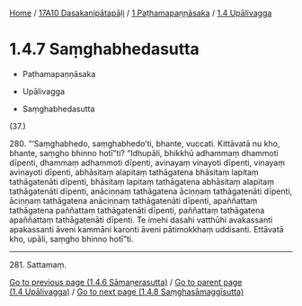 
[Home](/) / [17A10 Dasakanipātapāḷi](../../../17A10.md) / [1 Paṭhamapaṇṇāsaka](../../1.md) / [1.4 Upālivagga](../1.4.md)

# 1.4.7 Saṃghabhedasutta

* Paṭhamapaṇṇāsaka

* Upālivagga

* Saṃghabhedasutta

(37.)

280\. “‘Saṃghabhedo, saṃghabhedo’ti, bhante, vuccati. Kittāvatā nu kho, bhante, saṃgho bhinno hotī”ti? “Idhupāli, bhikkhū adhammaṃ dhammoti dīpenti, dhammaṃ adhammoti dīpenti, avinayaṃ vinayoti dīpenti, vinayaṃ avinayoti dīpenti, abhāsitaṃ alapitaṃ tathāgatena bhāsitaṃ lapitaṃ tathāgatenāti dīpenti, bhāsitaṃ lapitaṃ tathāgatena abhāsitaṃ alapitaṃ tathāgatenāti dīpenti, anāciṇṇaṃ tathāgatena āciṇṇaṃ tathāgatenāti dīpenti, āciṇṇaṃ tathāgatena anāciṇṇaṃ tathāgatenāti dīpenti, apaññattaṃ tathāgatena paññattaṃ tathāgatenāti dīpenti, paññattaṃ tathāgatena apaññattaṃ tathāgatenāti dīpenti. Te imehi dasahi vatthūhi avakassanti apakassanti āveni kammāni karonti āveni pātimokkhaṃ uddisanti. Ettāvatā kho, upāli, saṃgho bhinno hotī”ti.

---

281\. Sattamaṃ.



[Go to previous page (1.4.6 Sāmaṇerasutta)](1.4.6.md) / [Go to parent page (1.4 Upālivagga)](../1.4.md) / [Go to next page (1.4.8 Saṃghasāmaggīsutta)](1.4.8.md)


